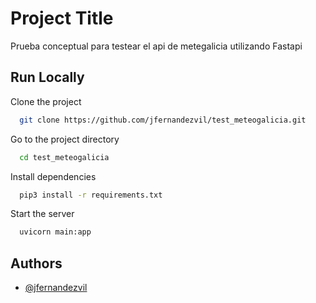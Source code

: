 
# Project Title

Prueba conceptual para testear el api de metegalicia utilizando Fastapi


## Run Locally

Clone the project

```bash
  git clone https://github.com/jfernandezvil/test_meteogalicia.git
```

Go to the project directory

```bash
  cd test_meteogalicia
```

Install dependencies

```bash
  pip3 install -r requirements.txt
```

Start the server

```bash
  uvicorn main:app 
```


## Authors

- [@jfernandezvil](https://github.com/jfernandezvil)

